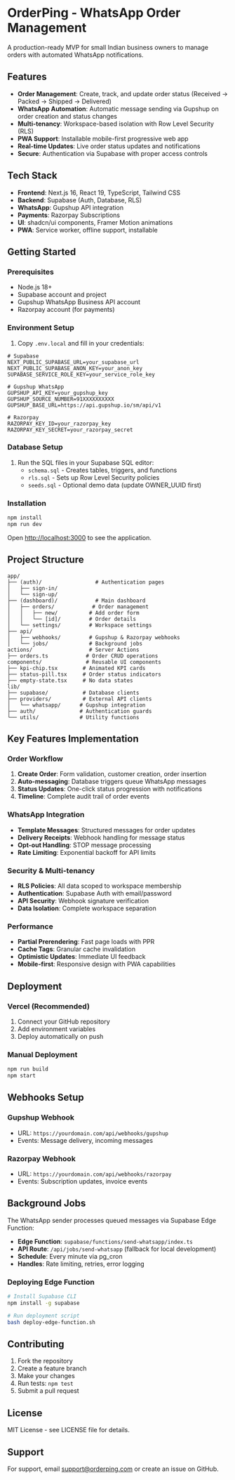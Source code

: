 # OrderPing - WhatsApp Order Management

A production-ready MVP for small Indian business owners to manage orders with automated WhatsApp notifications.

## Features

- **Order Management**: Create, track, and update order status (Received → Packed → Shipped → Delivered)
- **WhatsApp Automation**: Automatic message sending via Gupshup on order creation and status changes
- **Multi-tenancy**: Workspace-based isolation with Row Level Security (RLS)
- **PWA Support**: Installable mobile-first progressive web app
- **Real-time Updates**: Live order status updates and notifications
- **Secure**: Authentication via Supabase with proper access controls

## Tech Stack

- **Frontend**: Next.js 16, React 19, TypeScript, Tailwind CSS
- **Backend**: Supabase (Auth, Database, RLS)
- **WhatsApp**: Gupshup API integration
- **Payments**: Razorpay Subscriptions
- **UI**: shadcn/ui components, Framer Motion animations
- **PWA**: Service worker, offline support, installable

## Getting Started

### Prerequisites

- Node.js 18+ 
- Supabase account and project
- Gupshup WhatsApp Business API account
- Razorpay account (for payments)

### Environment Setup

1. Copy `.env.local` and fill in your credentials:

```env
# Supabase
NEXT_PUBLIC_SUPABASE_URL=your_supabase_url
NEXT_PUBLIC_SUPABASE_ANON_KEY=your_anon_key
SUPABASE_SERVICE_ROLE_KEY=your_service_role_key

# Gupshup WhatsApp
GUPSHUP_API_KEY=your_gupshup_key
GUPSHUP_SOURCE_NUMBER=91XXXXXXXXXX
GUPSHUP_BASE_URL=https://api.gupshup.io/sm/api/v1

# Razorpay
RAZORPAY_KEY_ID=your_razorpay_key
RAZORPAY_KEY_SECRET=your_razorpay_secret
```

### Database Setup

1. Run the SQL files in your Supabase SQL editor:
   - `schema.sql` - Creates tables, triggers, and functions
   - `rls.sql` - Sets up Row Level Security policies
   - `seeds.sql` - Optional demo data (update OWNER_UUID first)

### Installation

```bash
npm install
npm run dev
```

Open [http://localhost:3000](http://localhost:3000) to see the application.

## Project Structure

```
app/
├── (auth)/                 # Authentication pages
│   ├── sign-in/
│   └── sign-up/
├── (dashboard)/            # Main dashboard
│   ├── orders/            # Order management
│   │   ├── new/          # Add order form
│   │   └── [id]/         # Order details
│   └── settings/         # Workspace settings
├── api/
│   ├── webhooks/         # Gupshup & Razorpay webhooks
│   └── jobs/             # Background jobs
actions/                  # Server Actions
├── orders.ts            # Order CRUD operations
components/              # Reusable UI components
├── kpi-chip.tsx        # Animated KPI cards
├── status-pill.tsx     # Order status indicators
├── empty-state.tsx     # No data states
lib/
├── supabase/           # Database clients
├── providers/          # External API clients
│   └── whatsapp/      # Gupshup integration
├── auth/              # Authentication guards
└── utils/             # Utility functions
```

## Key Features Implementation

### Order Workflow
1. **Create Order**: Form validation, customer creation, order insertion
2. **Auto-messaging**: Database triggers queue WhatsApp messages
3. **Status Updates**: One-click status progression with notifications
4. **Timeline**: Complete audit trail of order events

### WhatsApp Integration
- **Template Messages**: Structured messages for order updates
- **Delivery Receipts**: Webhook handling for message status
- **Opt-out Handling**: STOP message processing
- **Rate Limiting**: Exponential backoff for API limits

### Security & Multi-tenancy
- **RLS Policies**: All data scoped to workspace membership
- **Authentication**: Supabase Auth with email/password
- **API Security**: Webhook signature verification
- **Data Isolation**: Complete workspace separation

### Performance
- **Partial Prerendering**: Fast page loads with PPR
- **Cache Tags**: Granular cache invalidation
- **Optimistic Updates**: Immediate UI feedback
- **Mobile-first**: Responsive design with PWA capabilities

## Deployment

### Vercel (Recommended)
1. Connect your GitHub repository
2. Add environment variables
3. Deploy automatically on push

### Manual Deployment
```bash
npm run build
npm start
```

## Webhooks Setup

### Gupshup Webhook
- URL: `https://yourdomain.com/api/webhooks/gupshup`
- Events: Message delivery, incoming messages

### Razorpay Webhook  
- URL: `https://yourdomain.com/api/webhooks/razorpay`
- Events: Subscription updates, invoice events

## Background Jobs

The WhatsApp sender processes queued messages via Supabase Edge Function:
- **Edge Function**: `supabase/functions/send-whatsapp/index.ts`
- **API Route**: `/api/jobs/send-whatsapp` (fallback for local development)
- **Schedule**: Every minute via pg_cron
- **Handles**: Rate limiting, retries, error logging

### Deploying Edge Function
```bash
# Install Supabase CLI
npm install -g supabase

# Run deployment script
bash deploy-edge-function.sh
```

## Contributing

1. Fork the repository
2. Create a feature branch
3. Make your changes
4. Run tests: `npm test`
5. Submit a pull request

## License

MIT License - see LICENSE file for details.

## Support

For support, email support@orderping.com or create an issue on GitHub.